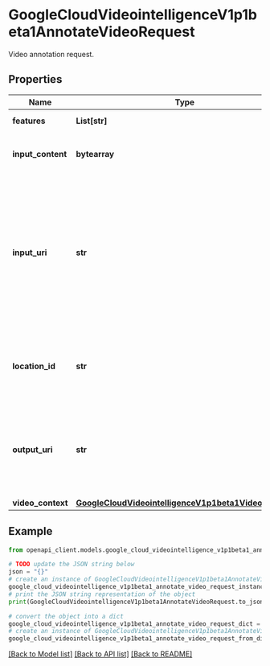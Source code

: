 # GoogleCloudVideointelligenceV1p1beta1AnnotateVideoRequest

Video annotation request.

## Properties

Name | Type | Description | Notes
------------ | ------------- | ------------- | -------------
**features** | **List[str]** | Required. Requested video annotation features. | [optional] 
**input_content** | **bytearray** | The video data bytes. If unset, the input video(s) should be specified via the &#x60;input_uri&#x60;. If set, &#x60;input_uri&#x60; must be unset. | [optional] 
**input_uri** | **str** | Input video location. Currently, only [Cloud Storage](https://cloud.google.com/storage/) URIs are supported. URIs must be specified in the following format: &#x60;gs://bucket-id/object-id&#x60; (other URI formats return google.rpc.Code.INVALID_ARGUMENT). For more information, see [Request URIs](https://cloud.google.com/storage/docs/request-endpoints). To identify multiple videos, a video URI may include wildcards in the &#x60;object-id&#x60;. Supported wildcards: &#39;*&#39; to match 0 or more characters; &#39;?&#39; to match 1 character. If unset, the input video should be embedded in the request as &#x60;input_content&#x60;. If set, &#x60;input_content&#x60; must be unset. | [optional] 
**location_id** | **str** | Optional. Cloud region where annotation should take place. Supported cloud regions are: &#x60;us-east1&#x60;, &#x60;us-west1&#x60;, &#x60;europe-west1&#x60;, &#x60;asia-east1&#x60;. If no region is specified, the region will be determined based on video file location. | [optional] 
**output_uri** | **str** | Optional. Location where the output (in JSON format) should be stored. Currently, only [Cloud Storage](https://cloud.google.com/storage/) URIs are supported. These must be specified in the following format: &#x60;gs://bucket-id/object-id&#x60; (other URI formats return google.rpc.Code.INVALID_ARGUMENT). For more information, see [Request URIs](https://cloud.google.com/storage/docs/request-endpoints). | [optional] 
**video_context** | [**GoogleCloudVideointelligenceV1p1beta1VideoContext**](GoogleCloudVideointelligenceV1p1beta1VideoContext.md) |  | [optional] 

## Example

```python
from openapi_client.models.google_cloud_videointelligence_v1p1beta1_annotate_video_request import GoogleCloudVideointelligenceV1p1beta1AnnotateVideoRequest

# TODO update the JSON string below
json = "{}"
# create an instance of GoogleCloudVideointelligenceV1p1beta1AnnotateVideoRequest from a JSON string
google_cloud_videointelligence_v1p1beta1_annotate_video_request_instance = GoogleCloudVideointelligenceV1p1beta1AnnotateVideoRequest.from_json(json)
# print the JSON string representation of the object
print(GoogleCloudVideointelligenceV1p1beta1AnnotateVideoRequest.to_json())

# convert the object into a dict
google_cloud_videointelligence_v1p1beta1_annotate_video_request_dict = google_cloud_videointelligence_v1p1beta1_annotate_video_request_instance.to_dict()
# create an instance of GoogleCloudVideointelligenceV1p1beta1AnnotateVideoRequest from a dict
google_cloud_videointelligence_v1p1beta1_annotate_video_request_from_dict = GoogleCloudVideointelligenceV1p1beta1AnnotateVideoRequest.from_dict(google_cloud_videointelligence_v1p1beta1_annotate_video_request_dict)
```
[[Back to Model list]](../README.md#documentation-for-models) [[Back to API list]](../README.md#documentation-for-api-endpoints) [[Back to README]](../README.md)


